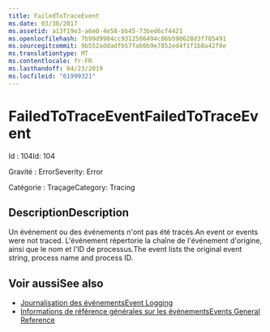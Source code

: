 ```yaml
---
title: FailedToTraceEvent
ms.date: 03/30/2017
ms.assetid: a13f19e3-a6e0-4e58-bb45-73bed6cf4421
ms.openlocfilehash: 7b99d9984cc9312506494c86b590628d3f705491
ms.sourcegitcommit: 9b552addadfb57fab0b9e7852ed4f1f1b8a42f8e
ms.translationtype: MT
ms.contentlocale: fr-FR
ms.lasthandoff: 04/23/2019
ms.locfileid: "61999321"
---
```

# <a name="failedtotraceevent"></a><span data-ttu-id="68c62-102">FailedToTraceEvent</span><span class="sxs-lookup"><span data-stu-id="68c62-102">FailedToTraceEvent</span></span>
<span data-ttu-id="68c62-103">Id : 104</span><span class="sxs-lookup"><span data-stu-id="68c62-103">Id: 104</span></span>  
  
 <span data-ttu-id="68c62-104">Gravité : Error</span><span class="sxs-lookup"><span data-stu-id="68c62-104">Severity: Error</span></span>  
  
 <span data-ttu-id="68c62-105">Catégorie : Traçage</span><span class="sxs-lookup"><span data-stu-id="68c62-105">Category: Tracing</span></span>  
  
## <a name="description"></a><span data-ttu-id="68c62-106">Description</span><span class="sxs-lookup"><span data-stu-id="68c62-106">Description</span></span>  
 <span data-ttu-id="68c62-107">Un événement ou des événements n'ont pas été tracés.</span><span class="sxs-lookup"><span data-stu-id="68c62-107">An event or events were not traced.</span></span> <span data-ttu-id="68c62-108">L'événement répertorie la chaîne de l'événement d'origine, ainsi que le nom et l'ID de processus.</span><span class="sxs-lookup"><span data-stu-id="68c62-108">The event lists the original event string, process name and process ID.</span></span>  
  
## <a name="see-also"></a><span data-ttu-id="68c62-109">Voir aussi</span><span class="sxs-lookup"><span data-stu-id="68c62-109">See also</span></span>

- [<span data-ttu-id="68c62-110">Journalisation des événements</span><span class="sxs-lookup"><span data-stu-id="68c62-110">Event Logging</span></span>](../../../../../docs/framework/wcf/diagnostics/event-logging/index.md)
- [<span data-ttu-id="68c62-111">Informations de référence générales sur les événements</span><span class="sxs-lookup"><span data-stu-id="68c62-111">Events General Reference</span></span>](../../../../../docs/framework/wcf/diagnostics/event-logging/events-general-reference.md)
